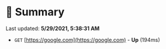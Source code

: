 # 📖 Summary
Last updated: **5/29/2021, 5:38:31 AM**

- `GET` [https://google.com](https://google.com) - **Up** (194ms)
